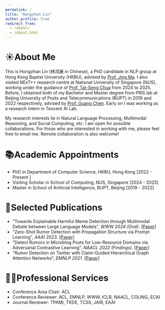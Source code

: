 ```yaml
---
permalink: /
title: "Hongzhan Lin"
author_profile: true
redirect_from: 
  - /about/
  - /about.html
---
```


☀️About Me
======
This is Hongzhan Lin (林鸿展 in Chinese), a PhD candidate in NLP group at Hong Kong Baptist University (HKBU), advised by [Prof. Jing Ma](https://majingcuhk.github.io/). I also visited NExT++ research centre at National University of Singapore (NUS), working under the guidance of [Prof. Tat-Seng Chua](https://www.chuatatseng.com/) from 2024 to 2025. Before, I obtained both of my Bachelor and Master degree from PRIS lab at Beijing University of Posts and Telecommunications (BUPT) in 2019 and 2022 respectively, advised by [Prof. Guang Chen](https://x.com/fly51fly). Early on I was working as a research intern in Tencent AI Lab. 

My research interests lie in Natural Language Processing, Multimodal Reasoning, and Social Computing, etc. I am open for possible collaborations. For those who are interested in working with me, please feel free to email me. Remote collaboration is also welcome!


📚Academic Appointments
======
- PhD in Department of Computer Science, HKBU, Hong Kong [2022 - Present ]
- Visiting Scholar in School of Computing, NUS, Singapore [2024 - 2025]
- Master in School of Artiticial Intelligence, BUPT, Beijing [2019 - 2022]

📑Selected Publications
======
- "Towards Explainable Harmful Meme Detection through Multimodal Debate between Large Language Models", *WWW 2024 (Oral)*. [[Paper](https://dl.acm.org/doi/pdf/10.1145/3589334.3645381)]
- "Zero-Shot Rumor Detection with Propagation Structure via Prompt Learning", *AAAI 2023*. [[Paper](https://dl.acm.org/doi/abs/10.1609/aaai.v37i4.25651)]
- "Detect Rumors in Microblog Posts for Low-Resource Domains via Adversarial Contrastive Learning", *NAACL 2022 (Findings)*. [[Paper](https://aclanthology.org/2022.findings-naacl.194.pdf)]
- "Rumor Detection on Twitter with Claim-Guided Hierarchical Graph Attention Networks", *EMNLP 2021*. [[Paper](https://aclanthology.org/2021.emnlp-main.786.pdf)]

💁‍♂️Professional Services
======
- Conference Area Chair: ACL
- Conference Reviewer: ACL, EMNLP, WWW, ICLR, NAACL, COLING, ECAI
- Journal Reviewer: TPAMI, TKDE, TCSS, JAIR, EAAI
